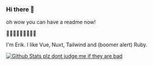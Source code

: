 ### Hi there 👋

oh wow you can have a readme now!

🤩🤩🤩🤩🤩🤩🤩🤩🤩

I'm Erik. I like Vue, Nuxt, Tailwind and (boomer alert) Ruby.

[![Github Stats plz dont judge me if they are bad](https://github-readme-stats.vercel.app/api?username=eriknygren&count_private=true)](https://github.com/eriknygren)

<!--
**eriknygren/eriknygren** is a ✨ _special_ ✨ repository because its `README.md` (this file) appears on your GitHub profile.

Here are some ideas to get you started:

- 🔭 I’m currently working on ...
- 🌱 I’m currently learning ...
- 👯 I’m looking to collaborate on ...
- 🤔 I’m looking for help with ...
- 💬 Ask me about ...
- 📫 How to reach me: ...
- 😄 Pronouns: ...
- ⚡ Fun fact: ...
-->
